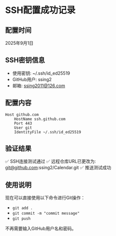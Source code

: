 # SSH配置成功记录

## 配置时间
2025年9月1日

## SSH密钥信息
- 使用密钥: ~/.ssh/id_ed25519
- GitHub用户: ssing2
- 邮箱: ssing2011@126.com

## 配置内容
```
Host github.com
    HostName ssh.github.com
    Port 443
    User git
    IdentityFile ~/.ssh/id_ed25519
```

## 验证结果
✅ SSH连接测试通过
✅ 远程仓库URL已更改为: git@github.com:ssing2/Calendar.git
✅ 推送测试成功

## 使用说明
现在可以直接使用以下命令进行Git操作：
- `git add .`
- `git commit -m "commit message"`
- `git push`

不再需要输入GitHub用户名和密码。
